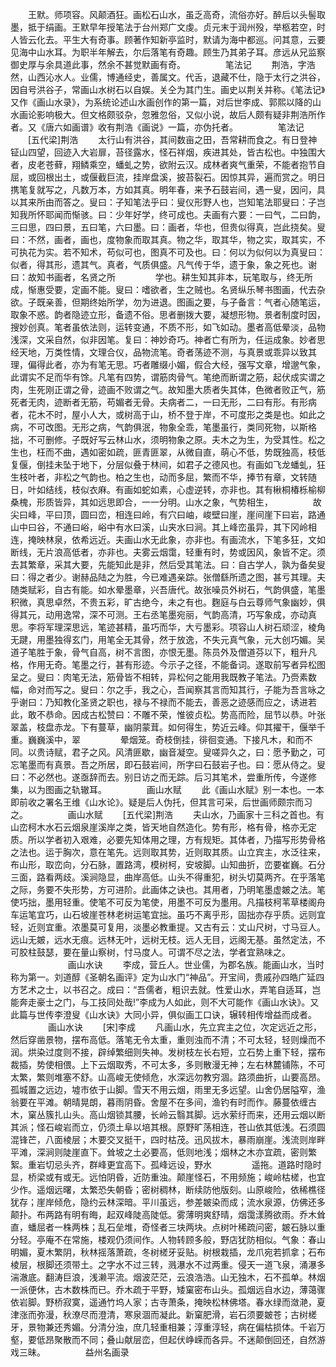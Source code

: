 <!-- { "loadSidebar": true } -->
　　王默。师项容。风颠酒狂。画松石山水，虽乏高奇，流俗亦好。醉后以头髻取墨，抵于绢画。王默早年授笔法于台州郑广文虔。贞元末于润州殁，举柩若空，时人皆云化去。平生大有奇事。顾著作知新亭监时，默请为海中都巡。问其意，云要见海中山水耳。为职半年解去，尔后落笔有奇趣。顾生乃其弟子耳。彦远从兄监察御史厚与余具道此事，然余不甚觉默画有奇。
　　
　　笔法记
　　荆浩，字浩然，山西沁水人。业儒，博通经史，善属文。代舌，退藏不仕，隐于太行之洪谷，因自号洪谷子，常画山水树石以自娱。关仝为其门生。画史以荆关并称。《笔法记》又作《画山水录》，为系统论述山水画创作的第一篇，对后世李成、郭熙以降的山水画论影响极大。但文格颇驳杂，忽雅忽俗，又似小说，故后人颇有疑非荆浩所作者。又《唐六如画谱》收有荆浩《画说》一篇，亦伪托者。
　　
　　笔法记
　　[五代梁]荆浩
　　太行山有洪谷，其间数亩之田，吾常耕而食之。有日登神钲山四望，回迹入大岩扉，苔径露水，怪石祥烟，疾进其处，皆古松也。中独围大者，皮老苍藓，翔鳞乘空，蟠虬之势，欲附云汉。成林者爽气重荣，不能者抱节自屈，或回根出土，或偃截巨流，挂岸盘溪，披苔裂石。因惊其异，遍而赏之。明日携笔复就写之，凡数万本，方如其真。明年春，来予石鼓岩间，遇一叟，因问，具以其来所由而答之。叟曰：子知笔法乎曰：叟仪形野人也，岂知笔法耶叟曰：子岂知我所怀耶闻而惭骇。曰：少年好学，终可成也。夫画有六要：一曰气，二曰韵，三曰思，四曰景，五曰笔，六曰墨。曰：画者，华也，但贵似得真，岂此挠矣。叟曰：不然，画者，画也，度物象而取其真。物之华，取其华，物之实，取其实，不可执花为实。若不知术，苟似可也，图真不可及也。曰：何以为似何以为真叟曰：似者，得其形，遗其气。真者，气质俱盛。凡气传于华，遗于象，象之死也。谢曰：故知书画者，名贤之所
　　
　　学也。耕生知其非本，玩笔取与，终无所成，惭惠受要，定画不能。叟曰：嗜欲者，生之贼也。名贤纵乐琴书图画，代去杂欲。子既亲善，但期终始所学，勿为进退。图画之要，与子备言：气者心随笔运，取象不惑。韵者隐迹立形，备遗不俗。思者删拨大要，凝想形物。景者制度时因，搜妙创真。笔者虽依法则，运转变通，不质不形，如飞如动。墨者高低晕淡，品物浅深，文采自然，似非因笔。复曰：神妙奇巧。神者亡有所为，任运成象。妙者思经天地，万类性情，文理合仪，品物流笔。奇者荡迹不测，与真景或乖异以致其理，偏得此者，亦为有笔无思。巧者雕缀小媚，假合大经，强写文章，增邈气象，此谓实不足而华有馀。凡笔有四势，谓筋肉骨气。笔绝而断谓之筋，起伏成实谓之肉，生死刚正谓之骨，迹画不败谓之气。故知墨大质者失其体，色微者败正气，筋死者无肉，迹断者无筋，苟媚者无骨。夫病者二，一曰无形，二曰有形。有形病者，花木不时，屋小人大，或树高于山，桥不登于岸，不可度形之类是也。如此之病，不可改图。无形之病，气韵俱泯，物象全乖，笔墨虽行，类同死物，以斯格拙，不可删修。子既好写云林山水，须明物象之原。夫木之为生，为受其性。松之生也，枉而不曲，遇如密如疏，匪青匪翠，从微自直，萌心不低，势既独高，枝低复偃，倒挂未坠于地下，分层似叠于林间，如君子之德风也。有画如飞龙蟠虬，狂生枝叶者，非松之气韵也。柏之生也，动而多屈，繁而不华，捧节有章，文转随日，叶如结线，枝似衣麻。有画如蛇如素，心虚逆转，亦非也。其有楸桐椿栎榆柳桑槐，形质皆异，其如远思即合，一一分明。山水之象，气势相生，
　　
　　故尖曰峰，平曰顶，圆曰峦，相连曰岭，有穴曰岫，峻壁曰崖，崖间崖下曰岩，路通山中曰谷，不通曰峪，峪中有水曰溪，山夹水曰涧。其上峰峦虽异，其下冈岭相连，掩映林泉，依希远近。夫画山水无此象，亦非也。有画流水，下笔多狂，文如断线，无片浪高低者，亦非也。夫雾云烟霭，轻重有时，势或因风，象皆不定。须去其繁章，采其大要，先能知此是非，然后受其笔法。曰：自古学人，孰为备矣叟曰：得之者少。谢赫品陆之为胜，今已难遇亲踪。张僧繇所遗之图，甚亏其理。夫随类赋彩，自古有能。如水晕墨章，兴吾唐代。故张噪员外树石，气韵俱盛，笔墨积微，真思卓然，不贵五彩，旷古绝今，未之有也。麴庭与白云尊师气象幽妙，俱得其元，动用逸常，深不可测。王右丞笔墨宛丽，气韵高清，巧写象成，亦动真思。李将军理深思远，笔迹甚精，虽巧而华，大亏墨彩。项容山人树石顽涩，棱角无踺，用墨独得玄门，用笔全无其骨，然于放逸，不失元真气象，元大创巧媚。吴道子笔胜于象，骨气自高，树不言图，亦恨无墨。陈员外及僧道芬以下，粗升凡格，作用无奇。笔墨之行，甚有形迹。今示子之径，不能备词。遂取前写者异松图呈之。叟曰：肉笔无法，筋骨皆不相转，异松何之能用我既教子笔法。乃赍素数幅，命对而写之。叟曰：尔之手，我之心，吾闻察其言而知其行，子能为吾言咏之乎谢曰：乃知教化圣贤之职也，禄与不禄而不能去，善恶之迹感而应之，诱进若此，敢不恭命。因成古松赞曰：不雕不荣，惟彼贞松。势高而险，屈节以恭。叶张翠盖，枝盘赤龙。下有蔓草，幽阴蒙茸。如何得生，势近云峰。仰其擢干，偃举千重。巍巍溪中，翠
　　
　　晕烟笼。奇枝倒挂，徘徊变通。下接凡木，和而不同。以贵诗赋，君子之风。风清匪歇，幽音凝空。叟嗟异久之，曰：愿予勤之，可忘笔墨而有真景。吾之所居，即石鼓岩间，所字曰石鼓岩子也。曰：愿从侍之。叟曰：不必然也。遂亟辞而去。别日访之而无踪。后习其笔术，尝重所传，今遂修集，以为图画之轨辙耳。
　　
　　画山水赋
　　此《画山水赋》别一本也。一本即前收之署名王维《山水论》。疑是后人伪托，但其言可采，后世画师颇宗而习之。
　　
　　画山水赋
　　[五代梁]荆浩
　　夫山水，乃画家十三科之首也。有山峦柯木水石云烟泉崖溪岸之类，皆天地自然造化。势有形，格有骨，格亦无定质。所以学者初入艰难，必要先知体用之理，方有规矩。其体者，乃描写形势骨格之法也。运于胸次，意在笔先。远则取其势，近则取其质。山立宾主，水泛往来，布山形，取峦向，分石脉，置路湾，模树柯，安坡脚。山知曲折，峦要崔巍。石分三面，路看两歧。溪涧隐显，曲岸高低。山头不得重犯，树头切莫两齐。在乎落笔之际，务要不失形势，方可进阶。此画体之诀也。其用者，乃明笔墨虚皴之法。笔使巧拙，墨用轻重。使笔不可反为笔使，用墨不可反为墨用。凡描枝柯苇草楼阁舟车运笔宜巧，山石坡崖苍林老树运笔宜拙。虽巧不离乎形，固拙亦存乎质。远则宜轻，近则宜重。浓墨莫可复用，淡墨必教重提。又古有云：丈山尺树，寸马豆人。远山无皴，远水无痕。远林无叶，远树无枝。远人无目，远阁无基。虽然定法，不可胶柱鼓瑟，要在量山察树，忖马度人。可谓不尽之法，学者宜熟味之。
　　
　　
　　画山水诀
　　李成，营丘人。世业儒，为郡名族。能画山水，当时称为第一。刘道醇《圣朝名画评》定为山水门“神品”。开宝间，贵戚孙四皓广延四方艺术之士，以书召之。成曰：“吾儒者，粗识去就。性爱山水，弄笔自适耳，岂能奔走豪士之门，与工技同处哉!”李成为人如此，则不大可能作《画山水诀》。又此篇与世传李澄叟《山水诀》大同小异，俱似画工口诀，辗转相传增益而成者。
　　
　　画山水诀
　　[宋]李成
　　凡画山水，先立宾主之位，次定远近之形，然后穿凿景物，摆布高低。落笔无令太重，重则浊而不清；不可太轻，轻则燥而不润。烘染过度则不接，辟绰繁细则失神。发树枝左长右短，立石势上重下轻，摆布裁插，势使相偎。上下云烟取秀，不可太多，多则散漫无神；左右林麓铺陈，不可太繁，繁则堆塞不舒。山高峻无使倾危，水深远勿教穷涸。路须曲折，山要高昂。孤城置之远边，墟市依于山脚。雪天不用云烟，雨里无多远望。山舍仍居隘窄，渔翁要在平滩。朝晴晃朗，暮雨阴昏。舍屋不在多间，渔钓有时而作。藤蔓依缠古木，窠丛簇扎山头。高山烟锁其腰，长岭云翳其脚。远水萦纡而来，还用云烟以断其派；怪石峻岩而立，仍须土阜以培其根。原野旷荡相连，苍山依其低浅。石须圆混锋芒，八面棱层；木要交叉挺干，四时枯茂。迅风拔木，暴雨崩崖。浅流则岸畔平滩，深涧则陡崖直下。耸坡之土必要高，低则地浅；烟林之木亦宜疏，密则繁絮。重岩切忌头齐，群峰更宜高下。孤峰远设，野水
　　
　　遥拖。道路时隐时显，桥梁或有或无。远怕阴昏，近防重浊。颠崖怪石，不用频施；峻岭枯槎，也宜少作。遥烟远曙，太繁恐失朝昏；密树稠林，断续防他版刻。山原峻险，依稀樵径犹存；崖岸倾危，隐约云林深暗。平川虽远，参差皴染而成；流水泉源，仿佛还多颠扑。布两路有明有晦，起双峰陡高陡低。雾薄明爽舒晴，烟霭漾腾欲雨。乔木耸直，蟠屈者一株两株；乱石垒堆，奇怪者三块两块。点树叶稀疏问密，皴石脉以重分轻。亭庵不在常施，楼观仍须间作。人物转顾多般，野店犹防相似。气象：春山明媚，夏木繁阴，秋林摇落萧疏，冬树槎牙妥贴。树根栽插，龙爪宛若抓拿；石布棱层，根脚还须带土。之字水不过三转，溅瀑水不过两重。侵天一道飞泉，涌瀑多湍澈底。翻涛巨浪，浅濑平流。烟波茫茫，云浪浩浩。山无独木，石不孤单。林烟一派便休，古木数株而已。乔木疏于平野，矮窠密布山头。孤烟远自水边，薄蔼骤依岩脚。野桥寂寞，遥通竹坞人家；古寺萧条，掩映松林佛塔。春水绿而潋滟，夏津涨而弥漫，秋潦尽而澄清，寒泉涸而凝此。新窠肥滑，岩石须要皴苍；古树槎牙，景物兼还秀媚。分清分浊，庶几轻重相兼；淳重淳轻，病在偏枯损体。千岩万壑，要低昂聚散而不同；叠山献层峦，但起伏峥嵘而各异。不迷颠倒回还，自然游戏三昧。
　　
　　益州名画录
